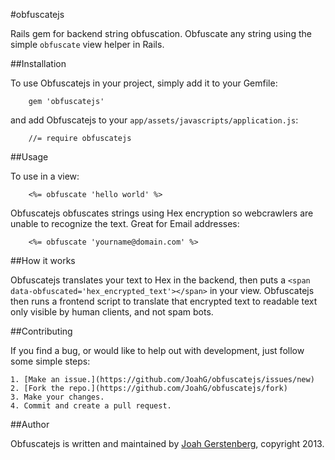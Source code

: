 #obfuscatejs

Rails gem for backend string obfuscation. Obfuscate any string using the simple `obfuscate` view helper in Rails.

##Installation

To use Obfuscatejs in your project, simply add it to your Gemfile:

```
	gem 'obfuscatejs'
```

and add Obfuscatejs to your `app/assets/javascripts/application.js`:

```
	//= require obfuscatejs 
```

##Usage

To use in a view:

```
	<%= obfuscate 'hello world' %>
```

Obfuscatejs obfuscates strings using Hex encryption so webcrawlers are unable to recognize the text. Great for Email addresses:

```
	<%= obfuscate 'yourname@domain.com' %>
```

##How it works

Obfuscatejs translates your text to Hex in the backend, then puts a `<span data-obfuscated='hex_encrypted_text'></span>` in your view. Obfuscatejs then runs a frontend script to translate that encrypted text to readable text only visible by human clients, and not spam bots.

##Contributing

If you find a bug, or would like to help out with development, just follow some simple steps:

	1. [Make an issue.](https://github.com/JoahG/obfuscatejs/issues/new)
	2. [Fork the repo.](https://github.com/JoahG/obfuscatejs/fork)
	3. Make your changes.
	4. Commit and create a pull request.

##Author

Obfuscatejs is written and maintained by [Joah Gerstenberg](http://www.joahg.com), copyright 2013.